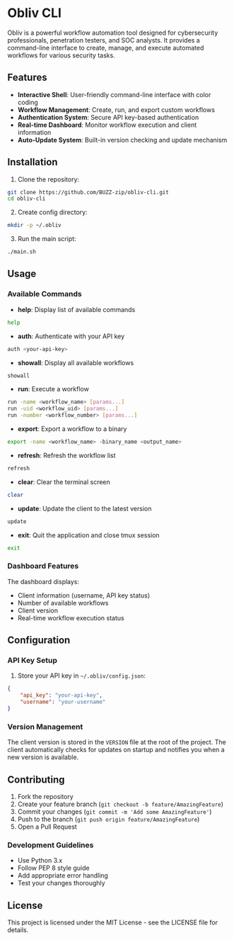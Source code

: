# Obliv CLI

Obliv is a powerful workflow automation tool designed for cybersecurity professionals, penetration testers, and SOC analysts. It provides a command-line interface to create, manage, and execute automated workflows for various security tasks.

## Features

- **Interactive Shell**: User-friendly command-line interface with color coding
- **Workflow Management**: Create, run, and export custom workflows
- **Authentication System**: Secure API key-based authentication
- **Real-time Dashboard**: Monitor workflow execution and client information
- **Auto-Update System**: Built-in version checking and update mechanism

## Installation

1. Clone the repository:
```bash
git clone https://github.com/BUZZ-zip/obliv-cli.git
cd obliv-cli
```

2. Create config directory:
```bash
mkdir -p ~/.obliv
```

3. Run the main script:
```bash
./main.sh
```

## Usage

### Available Commands

- **help**: Display list of available commands
```bash
help
```

- **auth**: Authenticate with your API key
```bash
auth <your-api-key>
```

- **showall**: Display all available workflows
```bash
showall
```

- **run**: Execute a workflow
```bash
run -name <workflow_name> [params...]
run -uid <workflow_uid> [params...]
run -number <workflow_number> [params...]
```

- **export**: Export a workflow to a binary
```bash
export -name <workflow_name> -binary_name <output_name>
```

- **refresh**: Refresh the workflow list
```bash
refresh
```

- **clear**: Clear the terminal screen
```bash
clear
```

- **update**: Update the client to the latest version
```bash
update
```

- **exit**: Quit the application and close tmux session
```bash
exit
```

### Dashboard Features

The dashboard displays:
- Client information (username, API key status)
- Number of available workflows
- Client version
- Real-time workflow execution status

## Configuration

### API Key Setup

1. Store your API key in `~/.obliv/config.json`:
```json
{
    "api_key": "your-api-key",
    "username": "your-username"
}
```

### Version Management

The client version is stored in the `VERSION` file at the root of the project. The client automatically checks for updates on startup and notifies you when a new version is available.

## Contributing

1. Fork the repository
2. Create your feature branch (`git checkout -b feature/AmazingFeature`)
3. Commit your changes (`git commit -m 'Add some AmazingFeature'`)
4. Push to the branch (`git push origin feature/AmazingFeature`)
5. Open a Pull Request

### Development Guidelines

- Use Python 3.x
- Follow PEP 8 style guide
- Add appropriate error handling
- Test your changes thoroughly

## License

This project is licensed under the MIT License - see the LICENSE file for details.
